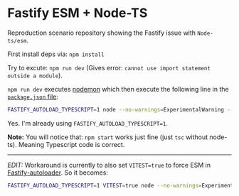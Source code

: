 # Fastify ESM + Node-TS

Reproduction scenario repository showing the Fastify issue with `Node-ts/esm`.

First install deps via: `npm install`

Try to excute: `npm run dev` (Gives error: `cannot use import statement outside a module`).

`npm run dev` executes [nodemon](nodemon.json)  which then execute the following line in the [`package.json` file](./package.json):

```sh
FASTIFY_AUTOLOAD_TYPESCRIPT=1 node --no-warnings=ExperimentalWarning --loader ts-node/esm src/index.ts
```

Yes. I'm already using `FASTIFY_AUTOLOAD_TYPESCRIPT=1`.

**Note:** You will notice that: `npm start` works just fine (just `tsc` without node-ts). Meaning Typescript code is correct.

---

_EDIT:_ Workaround is currently to also set `VITEST=true` to force ESM in [Fastify-autoloader](https://github.com/fastify/fastify-autoload). So it becomes:

```sh
FASTIFY_AUTOLOAD_TYPESCRIPT=1 VITEST=true node --no-warnings=ExperimentalWarning --loader ts-node/esm src/index.ts
```
